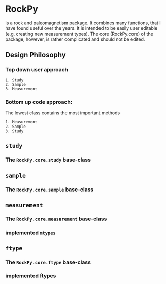 # RockPy
is a rock and paleomagnetism package. It combines many functions, that I have found useful over the years. 
It is intended to be easily user editable (e.g. creating new measurement types). 
The core (RockPy.core) of the package, however, is rather complicated and should not be edited.

## Design Philosophy
### Top down user approach
    1. Study
    2. Sample
    3. Measurement
    
### Bottom up code approach:
The lowest class contains the most important methods

    1. Measurement
    2. Sample
    3. Study 


## `study`
### The `RockPy.core.study` base-class

## `sample`
### The `RockPy.core.sample` base-class

## `measurement`
### The `RockPy.core.measurement` base-class
### implemented `mtypes`

## `ftype`
### The `RockPy.core.ftype` base-class
### implemented ftypes



